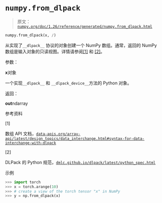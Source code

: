 # `numpy.from_dlpack`

> 原文：[`numpy.org/doc/1.26/reference/generated/numpy.from_dlpack.html`](https://numpy.org/doc/1.26/reference/generated/numpy.from_dlpack.html)

```py
numpy.from_dlpack(x, /)
```

从实现了`__dlpack__` 协议的对象创建一个 NumPy 数组。通常，返回的 NumPy 数组是输入对象的只读视图。详情请参阅[[1]](#re9eadf7a166b-1) 和 [[2]](#re9eadf7a166b-2)。 

参数：

**x**对象

一个实现`__dlpack__` 和 `__dlpack_device__`方法的 Python 对象。

返回：

**out**ndarray

参考资料

[1]

数组 API 文档，[`data-apis.org/array-api/latest/design_topics/data_interchange.html#syntax-for-data-interchange-with-dlpack`](https://data-apis.org/array-api/latest/design_topics/data_interchange.html#syntax-for-data-interchange-with-dlpack)

[2]

DLPack 的 Python 规范，[`dmlc.github.io/dlpack/latest/python_spec.html`](https://dmlc.github.io/dlpack/latest/python_spec.html)

示例

```py
>>> import torch
>>> x = torch.arange(10)
>>> # create a view of the torch tensor "x" in NumPy
>>> y = np.from_dlpack(x) 
```
